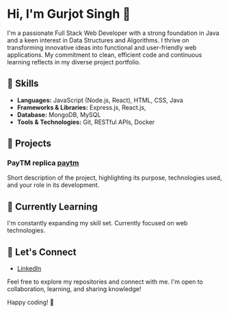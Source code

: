 # Hi, I'm **Gurjot Singh** 👋

I'm a passionate Full Stack Web Developer with a strong foundation in Java and a keen interest in Data Structures and Algorithms. I thrive on transforming innovative ideas into functional and user-friendly web applications. My commitment to clean, efficient code and continuous learning reflects in my diverse project portfolio.

## 🚀 Skills

- **Languages:** JavaScript (Node.js, React), HTML, CSS, Java
- **Frameworks & Libraries:** Express.js, React.js,
- **Database:** MongoDB, MySQL
- **Tools & Technologies:** Git, RESTful APIs, Docker

## 🔧 Projects

### PayTM replica [paytm](https://github.com/Gur3399/paytm.git)

Short description of the project, highlighting its purpose, technologies used, and your role in its development.

## 🌱 Currently Learning

I'm constantly expanding my skill set. Currently focused on web technologies.

## 💬 Let's Connect

- [LinkedIn](https://www.linkedin.com/in/gurjot-singh-445b97183/)

Feel free to explore my repositories and connect with me. I'm open to collaboration, learning, and sharing knowledge!

Happy coding! 🚀
